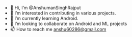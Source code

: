 - 👋 Hi, I’m @AnshumanSinghRajput
- 👀 I’m interested in contributing in various projects.
- 🌱 I’m currently learning Android.
- 💞️ I’m looking to collaborate on Android and ML projects
- 📫 How to reach me anshu60286@gmail.com

<!---
AnshumanSinghRajput/AnshumanSinghRajput is a ✨ special ✨ repository because its `README.md` (this file) appears on your GitHub profile.
You can click the Preview link to take a look at your changes.
--->
